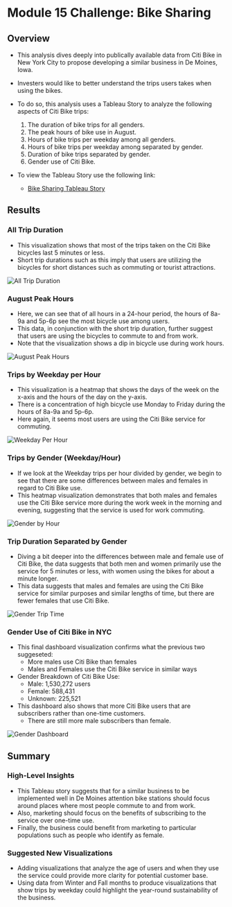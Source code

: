 # Module 15 Challenge: Bike Sharing

## Overview 

- This analysis dives deeply into publically available data from Citi Bike in New York City to propose developing a similar business in De Moines, Iowa. 
- Investers would like to better understand the trips users takes when using the bikes. 
- To do so, this analysis uses a Tableau Story to analyze the following aspects of Citi Bike trips:
    1. The duration of bike trips for all genders. 
    2. The peak hours of bike use in August.
    3. Hours of bike trips per weekday among all genders.
    4. Hours of bike trips per weekday among separated by gender.
    5. Duration of bike trips separated by gender.
    6. Gender use of Citi Bike.

- To view the Tableau Story use the following link:
    - [Bike Sharing Tableau Story](https://public.tableau.com/shared/4FM29YPKZ?:display_count=n&:origin=viz_share_link)

## Results

### All Trip Duration

- This visualization shows that most of the trips taken on the Citi Bike bicycles last 5 minutes or less.
- Short trip durations such as this imply that users are utilizing the bicycles for short distances such as commuting or tourist attractions. 

![All Trip Duration](readme_images/all_trip_duration.png)

### August Peak Hours

- Here, we can see that of all hours in a 24-hour period, the hours of 8a-9a and 5p-6p see the most bicycle use among users. 
- This data, in conjunction with the short trip duration, further suggest that users are using the bicycles to commute to and from work.
- Note that the visualization shows a dip in bicycle use during work hours. 

![August Peak Hours](readme_images/august_peak.png)

### Trips by Weekday per Hour

- This visualization is a heatmap that shows the days of the week on the x-axis and the hours of the day on the y-axis. 
- There is a concentration of high bicycle use Monday to Friday during the hours of 8a-9a and 5p-6p. 
- Here again, it seems most users are using the Citi Bike service for commuting.

![Weekday Per Hour](readme_images/weekday_by_hour.png)

### Trips by Gender (Weekday/Hour)

- If we look at the Weekday trips per hour divided by gender, we begin to see that there are some differences between males and females in regard to Citi Bike use. 
- This heatmap visualization demonstrates that both males and females use the Citi Bike service more during the work week in the morning and evening, suggesting that the service  is used for work commuting.

![Gender by Hour](readme_images/gender_by_hour.png)

### Trip Duration Separated by Gender

- Diving a bit deeper into the differences between male and female use of Citi Bike, the data suggests that both men and women primarily use the service for 5 minutes or less, with women using the bikes for about a minute longer.
- This data suggests that males and females are using the Citi Bike service for similar purposes and similar lengths of time, but there are fewer females that use Citi Bike.

![Gender Trip Time](readme_images/gender_trip_time.png)

### Gender Use of Citi Bike in NYC

- This final dashboard visualization confirms what the previous two suggeseted:
    - More males use Citi Bike than females
    - Males and Females use the Citi Bike service in similar ways
- Gender Breakdown of Citi Bike Use:
    - Male: 1,530,272 users
    - Female: 588,431
    - Unknown: 225,521
- This dashboard also shows that more Citi Bike users that are subscribers rather than one-time customers.
    - There are still more male subscribers than female. 

![Gender Dashboard](readme_images/gender_dashboard.png)

## Summary 

### High-Level Insights

- This Tableau story suggests that for a similar business to be implemented well in De Moines attention bike stations should focus around places where most people commute to and from work. 
- Also, marketing should focus on the benefits of subscribing to the service over one-time use.
- Finally, the business could benefit from marketing to particular populations such as people who identify as female.

### Suggested New Visualizations

- Adding visualizations that analyze the age of users and when they use the service could provide more clarity for potential customer base. 
- Using data from Winter and Fall months to produce visualizations that show trips by weekday could highlight the year-round sustainability of the business.